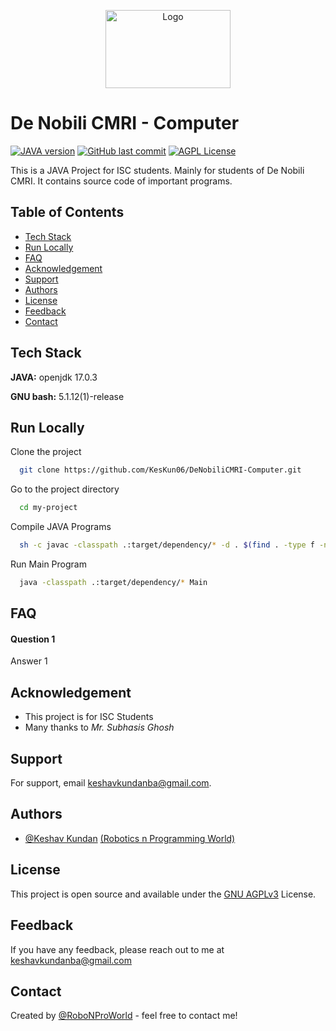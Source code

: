 <p align="center"><img src="https://1000logos.net/wp-content/uploads/2020/09/Java-Logo.png" align="middle" alt="Logo" height=125 width=200 /></p>

# De Nobili CMRI - Computer
[![JAVA version](https://img.shields.io/badge/java-openjdk%2017.0.3-orange?style=plastic)](https://www.oracle.com/java/technologies/javase/17-0-3-relnotes.html)
[![GitHub last commit](https://img.shields.io/github/last-commit/KesKun06/DeNobiliCMRI-Computer?style=plastic)](https://www.github.com/KesKun06)
[![AGPL License](https://img.shields.io/badge/license-AGPL-blueviolet.svg?style=plastic)](http://www.gnu.org/licenses/agpl-3.0)

This is a JAVA Project for ISC students.
Mainly for students of De Nobili CMRI.
It contains source code of important programs.


## Table of Contents
* [Tech Stack](#tech-stack)
* [Run Locally](#run-locally)
* [FAQ](#faq)
* [Acknowledgement](#acknowledgement)
* [Support](#support)
* [Authors](#authors)
* [License](#license)
* [Feedback](#feedback)
* [Contact](#contact)


## Tech Stack

**JAVA:** openjdk 17.0.3

**GNU bash:** 5.1.12(1)-release


## Run Locally

Clone the project

```bash
  git clone https://github.com/KesKun06/DeNobiliCMRI-Computer.git
```

Go to the project directory

```bash
  cd my-project
```

Compile JAVA Programs

```bash
  sh -c javac -classpath .:target/dependency/* -d . $(find . -type f -name '*.java')
```

Run Main Program

```bash
  java -classpath .:target/dependency/* Main
```


## FAQ

#### Question 1

Answer 1


## Acknowledgement

- This project is for ISC Students
- Many thanks to *Mr. Subhasis Ghosh*


## Support

For support, email keshavkundanba@gmail.com.


## Authors

- [@Keshav Kundan](https://www.github.com/KesKun06) [(Robotics n Programming World)](https://www.github.com/RoboticsnProgrammingWorld)


## License

This project is open source and available under the [GNU AGPLv3](https://choosealicense.com/licenses/agpl-3.0/) License.


## Feedback

If you have any feedback, please reach out to me at keshavkundanba@gmail.com


## Contact

Created by [@RoboNProWorld](https://github.com/KesKun06/KesKun06) - feel free to contact me!

